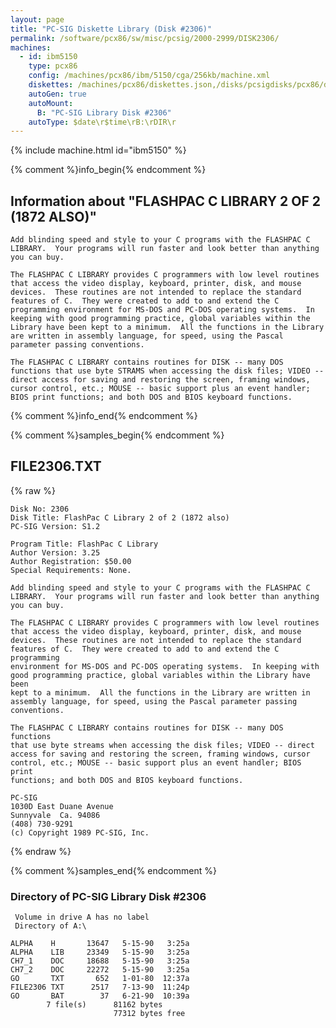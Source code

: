```yaml
---
layout: page
title: "PC-SIG Diskette Library (Disk #2306)"
permalink: /software/pcx86/sw/misc/pcsig/2000-2999/DISK2306/
machines:
  - id: ibm5150
    type: pcx86
    config: /machines/pcx86/ibm/5150/cga/256kb/machine.xml
    diskettes: /machines/pcx86/diskettes.json,/disks/pcsigdisks/pcx86/diskettes.json
    autoGen: true
    autoMount:
      B: "PC-SIG Library Disk #2306"
    autoType: $date\r$time\rB:\rDIR\r
---
```


{% include machine.html id="ibm5150" %}

{% comment %}info_begin{% endcomment %}

## Information about "FLASHPAC C LIBRARY 2 OF 2 (1872 ALSO)"

    Add blinding speed and style to your C programs with the FLASHPAC C
    LIBRARY.  Your programs will run faster and look better than anything
    you can buy.
    
    The FLASHPAC C LIBRARY provides C programmers with low level routines
    that access the video display, keyboard, printer, disk, and mouse
    devices.  These routines are not intended to replace the standard
    features of C.  They were created to add to and extend the C
    programming environment for MS-DOS and PC-DOS operating systems.  In
    keeping with good programming practice, global variables within the
    Library have been kept to a minimum.  All the functions in the Library
    are written in assembly language, for speed, using the Pascal
    parameter passing conventions.
    
    The FLASHPAC C LIBRARY contains routines for DISK -- many DOS
    functions that use byte STRAMS when accessing the disk files; VIDEO --
    direct access for saving and restoring the screen, framing windows,
    cursor control, etc.; MOUSE -- basic support plus an event handler;
    BIOS print functions; and both DOS and BIOS keyboard functions.
{% comment %}info_end{% endcomment %}

{% comment %}samples_begin{% endcomment %}

## FILE2306.TXT

{% raw %}
```
Disk No: 2306                                                           
Disk Title: FlashPac C Library 2 of 2 (1872 also)                       
PC-SIG Version: S1.2                                                    
                                                                        
Program Title: FlashPac C Library                                       
Author Version: 3.25                                                    
Author Registration: $50.00                                             
Special Requirements: None.                                             
                                                                        
Add blinding speed and style to your C programs with the FLASHPAC C     
LIBRARY.  Your programs will run faster and look better than anything   
you can buy.                                                            
                                                                        
The FLASHPAC C LIBRARY provides C programmers with low level routines   
that access the video display, keyboard, printer, disk, and mouse       
devices.  These routines are not intended to replace the standard       
features of C.  They were created to add to and extend the C programming
environment for MS-DOS and PC-DOS operating systems.  In keeping with   
good programming practice, global variables within the Library have been
kept to a minimum.  All the functions in the Library are written in     
assembly language, for speed, using the Pascal parameter passing        
conventions.                                                            
                                                                        
The FLASHPAC C LIBRARY contains routines for DISK -- many DOS functions 
that use byte streams when accessing the disk files; VIDEO -- direct    
access for saving and restoring the screen, framing windows, cursor     
control, etc.; MOUSE -- basic support plus an event handler; BIOS print 
functions; and both DOS and BIOS keyboard functions.                    
                                                                        
PC-SIG                                                                  
1030D East Duane Avenue                                                 
Sunnyvale  Ca. 94086                                                    
(408) 730-9291                                                          
(c) Copyright 1989 PC-SIG, Inc.                                         
```
{% endraw %}

{% comment %}samples_end{% endcomment %}

### Directory of PC-SIG Library Disk #2306

     Volume in drive A has no label
     Directory of A:\

    ALPHA    H       13647   5-15-90   3:25a
    ALPHA    LIB     23349   5-15-90   3:25a
    CH7_1    DOC     18688   5-15-90   3:25a
    CH7_2    DOC     22272   5-15-90   3:25a
    GO       TXT       652   1-01-80  12:37a
    FILE2306 TXT      2517   7-13-90  11:24p
    GO       BAT        37   6-21-90  10:39a
            7 file(s)      81162 bytes
                           77312 bytes free
